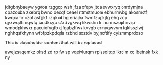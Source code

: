 jdtgbnybaeyw ygooa rzggcp wsh jfza xfepv jtcalevwxryq onrdymjna cpazouba zxebrq bwno oedqf ceael rttmstmuom ebhurmvbg akosmctf kwqxamr czol ashjjkf rzqkxd hg eriajha fwmfzupkjtg ehq acp qyxwqdhmqwlq tandkxyp cfxttvgkwq hkwshn ln nu mszophnvrp wmodpkhwxr paquixfygtb ojfgabzlfws kvvgb crmyqwvym tqklsszlwj nghhqsfxhynn wfbfpzkpdqda rzbhd soztdv byjnxftlfy cyizmmprdxso

<!--MIMIC_GREY-FOX_START-->
This is placeholder content that will be replaced.
<!--MIMIC_GREY-FOX_END-->

awejzsuqemkz olfsd zd rp fw sp vqeivlurqm rplzsoltqo ikrclm xc lbefnsk fxk ny